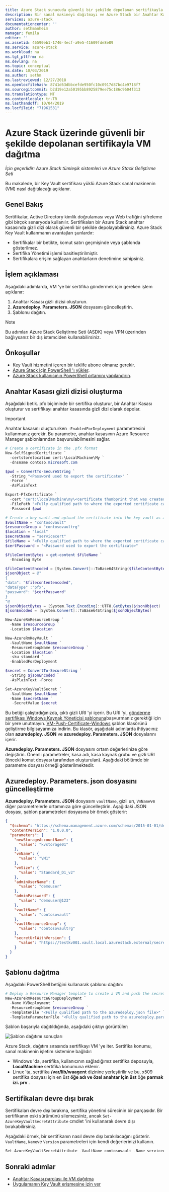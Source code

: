 ```yaml
---
title: Azure Stack sunucuda güvenli bir şekilde depolanan sertifikayla VM dağıtma | Microsoft Docs
description: Bir sanal makineyi dağıtmayı ve Azure Stack bir Anahtar Kasası kullanarak bu sertifikaya nasıl sertifika göndereceğinizi öğrenin
services: azure-stack
documentationcenter: ''
author: sethmanheim
manager: femila
editor: ''
ms.assetid: 46590eb1-1746-4ecf-a9e5-41609fde8e89
ms.service: azure-stack
ms.workload: na
ms.tgt_pltfrm: na
ms.devlang: na
ms.topic: conceptual
ms.date: 10/03/2019
ms.author: sethm
ms.lastreviewed: 12/27/2018
ms.openlocfilehash: 8741d63dbbcefde950fc10c0917d87bc4e9718f7
ms.sourcegitcommit: b2d19e12a50195bb8925879ee75c186c9604f313
ms.translationtype: MT
ms.contentlocale: tr-TR
ms.lasthandoff: 10/04/2019
ms.locfileid: "71961531"
---
```

# <a name="deploy-a-vm-with-a-securely-stored-certificate-on-azure-stack"></a>Azure Stack üzerinde güvenli bir şekilde depolanan sertifikayla VM dağıtma 

*İçin geçerlidir: Azure Stack tümleşik sistemleri ve Azure Stack Geliştirme Seti*

Bu makalede, bir Key Vault sertifikası yüklü Azure Stack sanal makinenin (VM) nasıl dağıtılacağı açıklanır.

## <a name="overview"></a>Genel Bakış

Sertifikalar, Active Directory kimlik doğrulaması veya Web trafiğini şifreleme gibi birçok senaryoda kullanılır. Sertifikaları bir Azure Stack anahtar kasasında gizli dizi olarak güvenli bir şekilde depolayabilirsiniz. Azure Stack Key Vault kullanmanın avantajları şunlardır:

* Sertifikalar bir betikte, komut satırı geçmişinde veya şablonda gösterilmez.
* Sertifika Yönetimi işlemi basitleştirilmiştir.
* Sertifikalara erişim sağlayan anahtarların denetimine sahipsiniz.

## <a name="process-description"></a>İşlem açıklaması

Aşağıdaki adımlarda, VM 'ye bir sertifika göndermek için gereken işlem açıklanır:

1. Anahtar Kasası gizli dizisi oluşturun.
2. **Azuredeploy. Parameters. JSON** dosyasını güncelleştirin.
3. Şablonu dağıtın.

> [!NOTE]
> Bu adımları Azure Stack Geliştirme Seti (ASDK) veya VPN üzerinden bağlıysanız bir dış istemciden kullanabilirsiniz.

## <a name="prerequisites"></a>Önkoşullar

* Key Vault hizmetini içeren bir teklife abone olmanız gerekir.
* [Azure Stack Için PowerShell 'ı yükler](../operator/azure-stack-powershell-install.md).
* [Azure Stack kullanıcının PowerShell ortamını yapılandırın](azure-stack-powershell-configure-user.md).

## <a name="create-a-key-vault-secret"></a>Anahtar Kasası gizli dizisi oluşturma

Aşağıdaki betik. pfx biçiminde bir sertifika oluşturur, bir Anahtar Kasası oluşturur ve sertifikayı anahtar kasasında gizli dizi olarak depolar.

> [!IMPORTANT]
> Anahtar kasasını oluştururken `-EnabledForDeployment` parametresini kullanmanız gerekir. Bu parametre, anahtar kasasının Azure Resource Manager şablonlarından başvurulabilmesini sağlar.

```powershell
# Create a certificate in the .pfx format
New-SelfSignedCertificate `
  -certstorelocation cert:\LocalMachine\My `
  -dnsname contoso.microsoft.com

$pwd = ConvertTo-SecureString `
  -String "<Password used to export the certificate>" `
  -Force `
  -AsPlainText

Export-PfxCertificate `
  -cert "cert:\localMachine\my\<certificate thumbprint that was created in the previous step>" `
  -FilePath "<Fully qualified path to where the exported certificate can be stored>" `
  -Password $pwd

# Create a key vault and upload the certificate into the key vault as a secret
$vaultName = "contosovault"
$resourceGroup = "contosovaultrg"
$location = "local"
$secretName = "servicecert"
$fileName = "<Fully qualified path to where the exported certificate can be stored>"
$certPassword = "<Password used to export the certificate>"

$fileContentBytes = get-content $fileName `
  -Encoding Byte

$fileContentEncoded = [System.Convert]::ToBase64String($fileContentBytes)
$jsonObject = @"
{
"data": "$filecontentencoded",
"dataType" :"pfx",
"password": "$certPassword"
}
"@
$jsonObjectBytes = [System.Text.Encoding]::UTF8.GetBytes($jsonObject)
$jsonEncoded = [System.Convert]::ToBase64String($jsonObjectBytes)

New-AzureRmResourceGroup `
  -Name $resourceGroup `
  -Location $location

New-AzureRmKeyVault `
  -VaultName $vaultName `
  -ResourceGroupName $resourceGroup `
  -Location $location `
  -sku standard `
  -EnabledForDeployment

$secret = ConvertTo-SecureString `
  -String $jsonEncoded `
  -AsPlainText -Force

Set-AzureKeyVaultSecret `
  -VaultName $vaultName `
  -Name $secretName `
   -SecretValue $secret
```

Bu betiği çalıştırdığınızda, çıktı gizli URI 'yi içerir. Bu URI 'yi, [gönderme sertifikası Windows Kaynak Yöneticisi şablonuna](https://github.com/Azure/AzureStack-QuickStart-Templates/tree/master/201-vm-windows-pushcertificate)başvurmanız gerektiği için bir yere unutmayın. [VM-Push-Certificate-Windows](https://github.com/Azure/AzureStack-QuickStart-Templates/tree/master/201-vm-windows-pushcertificate) şablon klasörünü geliştirme bilgisayarınıza indirin. Bu klasör, aşağıdaki adımlarda ihtiyacınız olan **azuredeploy. JSON** ve **azuredeploy. Parameters. JSON** dosyalarını içerir.

**Azuredeploy. Parameters. JSON** dosyasını ortam değerlerinize göre değiştirin. Önemli parametreler, kasa adı, kasa kaynak grubu ve gizli URI (önceki komut dosyası tarafından oluşturulan). Aşağıdaki bölümde bir parametre dosyası örneği gösterilmektedir.

## <a name="update-the-azuredeployparametersjson-file"></a>Azuredeploy. Parameters. json dosyasını güncelleştirme

**Azuredeploy. Parameters. JSON** dosyasını `vaultName`, gizli urı, `VmName`ve diğer parametrelerle ortamınıza göre güncelleştirin. Aşağıdaki JSON dosyası, şablon parametreleri dosyasına bir örnek gösterir:

```json
{
  "$schema": "https://schema.management.azure.com/schemas/2015-01-01/deploymentParameters.json#",
  "contentVersion": "1.0.0.0",
  "parameters": {
    "newStorageAccountName": {
      "value": "kvstorage01"
    },
    "vmName": {
      "value": "VM1"
    },
    "vmSize": {
      "value": "Standard_D1_v2"
    },
    "adminUserName": {
      "value": "demouser"
    },
    "adminPassword": {
      "value": "demouser@123"
    },
    "vaultName": {
      "value": "contosovault"
    },
    "vaultResourceGroup": {
      "value": "contosovaultrg"
    },
    "secretUrlWithVersion": {
      "value": "https://testkv001.vault.local.azurestack.external/secrets/testcert002/82afeeb84f4442329ce06593502e7840"
    }
  }
}
```

## <a name="deploy-the-template"></a>Şablonu dağıtma

Aşağıdaki PowerShell betiğini kullanarak şablonu dağıtın:

```powershell
# Deploy a Resource Manager template to create a VM and push the secret to it
New-AzureRmResourceGroupDeployment `
  -Name KVDeployment `
  -ResourceGroupName $resourceGroup `
  -TemplateFile "<Fully qualified path to the azuredeploy.json file>" `
  -TemplateParameterFile "<Fully qualified path to the azuredeploy.parameters.json file>"
```

Şablon başarıyla dağıtıldığında, aşağıdaki çıktıyı görüntüler:

![Şablon dağıtımı sonuçları](media/azure-stack-key-vault-push-secret-into-vm/deployment-output.png)

Azure Stack, dağıtım sırasında sertifikayı VM 'ye iter. Sertifika konumu, sanal makinenin işletim sistemine bağlıdır:

* Windows 'da, sertifika, kullanıcının sağladığımız sertifika deposuyla, **LocalMachine** sertifika konumuna eklenir.
* Linux 'ta, sertifika **/var/lib/waagent** dizinine yerleştirilir ve bu, x509 sertifika dosyası için en üst **öğe adı ve özel anahtar Için üst** öğe **parmak izi. prv** .

## <a name="retire-certificates"></a>Sertifikaları devre dışı bırak

Sertifikaları devre dışı bırakma, sertifika yönetimi sürecinin bir parçasıdır. Bir sertifikanın eski sürümünü silemezsiniz, ancak `Set-AzureKeyVaultSecretAttribute` cmdlet 'ini kullanarak devre dışı bırakabilirsiniz.

Aşağıdaki örnek, bir sertifikanın nasıl devre dışı bırakılacağını gösterir. `VaultName`, `Name`ve `Version` parametreleri için kendi değerlerinizi kullanın.

```powershell
Set-AzureKeyVaultSecretAttribute -VaultName contosovault -Name servicecert -Version e3391a126b65414f93f6f9806743a1f7 -Enable 0
```

## <a name="next-steps"></a>Sonraki adımlar

* [Anahtar Kasası parolası ile VM dağıtma](azure-stack-key-vault-deploy-vm-with-secret.md)
* [Uygulamanın Key Vault erişmesine izin ver](azure-stack-key-vault-sample-app.md)
